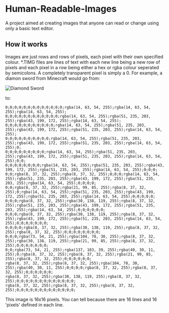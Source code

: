 # Human-Readable-Images
A project aimed at creating images that anyone can read or change using only a basic text editor.

## How it works

Images are just rows and rows of pixels, each pixel with their own specified colour.
*.TIMG files are lines of text with each new line being a new row of pixels and each pixel in a row being either a hex or rgba colour seperated by semicolons. A completely transparent pixel is simply a 0.
For example, a diamon sword from Minecraft would go from:

![Diamond Sword](http://www.minecraftinfo.com/images/360.png)

to:
```
0;0;0;0;0;0;0;0;0;0;0;0;0;rgba(14, 63, 54, 255);rgba(14, 63, 54, 255);rgba(14, 63, 54, 255);
0;0;0;0;0;0;0;0;0;0;0;0;rgba(14, 63, 54, 255);rgba(51, 235, 203, 255);rgba(43, 199, 172, 255);rgba(14, 63, 54, 255);
0;0;0;0;0;0;0;0;0;0;0;rgba(14, 63, 54, 255);rgba(51, 235, 203, 255);rgba(43, 199, 172, 255);rgba(51, 235, 203, 255);rgba(14, 63, 54, 255);
0;0;0;0;0;0;0;0;0;0;rgba(14, 63, 54, 255);rgba(51, 235, 203, 255);rgba(43, 199, 172, 255);rgba(51, 235, 203, 255);rgba(14, 63, 54, 255);0;
0;0;0;0;0;0;0;0;0;rgba(14, 63, 54, 255);rgba(51, 235, 203, 255);rgba(43, 199, 172, 255);rgba(51, 235, 203, 255);rgba(14, 63, 54, 255);0;0;
0;0;0;0;0;0;0;0;rgba(14, 63, 54, 255);rgba(51, 235, 203, 255);rgba(43, 199, 172, 255);rgba(51, 235, 203, 255);rgba(14, 63, 54, 255);0;0;0;
0;0;rgba(8, 37, 32, 255);rgba(8, 37, 32, 255);0;0;0;rgba(14, 63, 54, 255);rgba(51, 235, 203, 255);rgba(43, 199, 172, 255);rgba(51, 235, 203, 255);rgba(14, 63, 54, 255);0;0;0;0;
0;0;rgba(8, 37, 32, 255);rgba(21, 99, 85, 255);rgba(8, 37, 32, 255);0;rgba(14, 63, 54, 255);rgba(51, 235, 203, 255);rgba(43, 199, 172, 255);rgba(51, 235, 203, 255);rgba(14, 63, 54, 255);0;0;0;0;0;
0;0;0;rgba(8, 37, 32, 255);rgba(30, 138, 119, 255);rgba(8, 37, 32, 255);rgba(51, 235, 203, 255);rgba(43, 199, 172, 255);rgba(51, 235, 203, 255);rgba(14, 63, 54, 255);0;0;0;0;0;0;
0;0;0;rgba(8, 37, 32, 255);rgba(30, 138, 119, 255);rgba(8, 37, 32, 255);rgba(43, 199, 172, 255);rgba(51, 235, 203, 255);rgba(14, 63, 54, 255);0;0;0;0;0;0;0;
0;0;0;0;rgba(8, 37, 32, 255);rgba(30, 138, 119, 255);rgba(8, 37, 32, 255);rgba(8, 37, 32, 255);0;0;0;0;0;0;0;0;
0;0;0;rgba(73, 54, 21, 255);rgba(104, 78, 30, 255);rgba(8, 37, 32, 255);rgba(30, 138, 119, 255);rgba(21, 99, 85, 255);rgba(8, 37, 32, 255);0;0;0;0;0;0;0;
0;0;rgba(73, 54, 21, 255);rgba(137, 103, 39, 255);rgba(40, 30, 11, 255);0;rgba(8, 37, 32, 255);rgba(8, 37, 32, 255);rgba(21, 99, 85, 255);rgba(8, 37, 32, 255);0;0;0;0;0;0;
rgba(8, 37, 32, 255);rgba(8, 37, 32, 255);rgba(104, 78, 30, 255);rgba(40, 30, 11, 255);0;0;0;0;rgba(8, 37, 32, 255);rgba(8, 37, 32, 255);0;0;0;0;0;0;
rgba(8, 37, 32, 255);rgba(30, 138, 119, 255);rgba(8, 37, 32, 255);0;0;0;0;0;0;0;0;0;0;0;0;0;
rgba(8, 37, 32, 255);rgba(8, 37, 32, 255);rgba(8, 37, 32, 255);0;0;0;0;0;0;0;0;0;0;0;0;0;
```
This image is 16x16 pixels. You can tell because there are 16 lines and 16 'pixels' defined in each line.
